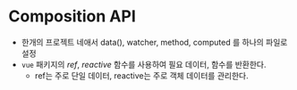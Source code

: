 # Composition API

- 한개의 프로젝트 네애서 data(), watcher, method, computed 를 하나의 파일로 설정
- `vue` 패키지의 _ref_, _reactive_ 함수를 사용하여 필요 데이터, 함수를 반환한다.
  - ref는 주로 단일 데이터, reactive는 주로 객체 데이터를 관리한다.

